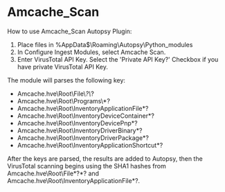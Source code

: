 # Amcache_Scan

How to use Amcache_Scan Autopsy Plugin:

1. Place files in %AppData$\Roaming\Autopsy\Python_modules
2. In Configure Ingest Modules, select Amcache Scan.
3. Enter VirusTotal API Key. Select the 'Private API Key?' Checkbox if you have private VirusTotal API Key.

The module will parses the following key:<br />
- Amcache.hve\\Root\\File\\*?\\*?
- Amcache.hve\\Root\\Programs\\*? 
- Amcache.hve\Root\InventoryApplicationFile\*?
- Amcache.hve\Root\InventoryDeviceContainer\*?
- Amcache.hve\Root\InventoryDevicePnp\*?
- Amcache.hve\Root\InventoryDriverBinary\*?
- Amcache.hve\Root\InventoryDriverPackage\*?
- Amcache.hve\Root\InventoryApplicationShortcut\*?

After the keys are parsed, the results are added to Autopsy, then the VirusTotal scanning begins using the SHA1 hashes from Amcache.hve\Root\File\*?\*? and Amcache.hve\Root\InventoryApplicationFile\*?.
